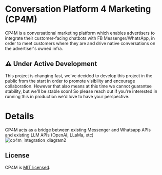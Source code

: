# Conversation Platform 4 Marketing (CP4M)

CP4M is a conversational marketing platform which enables advertisers to integrate their customer-facing chatbots with FB Messenger/WhatsApp, in order to meet customers where they are and drive native conversations on the advertiser's owned infra.

## ⚠️ Under Active Development
This project is changing fast, we've decided to develop this project in the public from the start in order to promote visibility and encourage collaboration. However that also means at this time we cannot guarantee stability, but we'll be stable soon! So please reach out if you're interested in running this in production we'd love to have your perspective.

# Details
CP4M acts as a bridge between existing Messenger and Whatsapp APIs and existing LLM APIs (OpenAI, LLaMa, etc)  
![cp4m_integration_diagram2](https://github.com/facebookincubator/CP4M/assets/6844618/13b18d6c-dabc-4307-93ff-c57490eda3d6)

## License

CP4M is [MIT licensed](./LICENSE).
